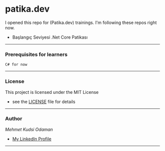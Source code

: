 # patika.dev
I opened this repo for (Patika.dev) trainings.
I'm following these repos right now.
- Başlangıç Seviyesi .Net Core Patikası
---
### Prerequisites for learners
```
C# for now
```
---
### License
This project is licensed under the MIT License
- see the
[LICENSE](LICENSE)
file for details
---
### Author
*Mehmet Kudsi Odaman*
- [My LinkedIn Profile](https://www.linkedin.com/in/mehmetkudsiodaman/)
---